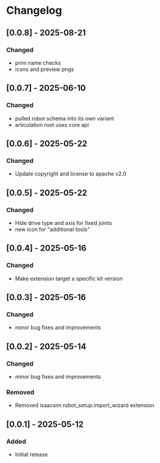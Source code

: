 # Changelog

## [0.0.8] - 2025-08-21
### Changed
- prim name checks
- icons and preview pngs

## [0.0.7] - 2025-06-10
### Changed
- pulled robot schema into its own variant
- articulation root uses core api

## [0.0.6] - 2025-05-22
### Changed
- Update copyright and license to apache v2.0

## [0.0.5] - 2025-05-22
### Changed
- Hide drive type and axis for fixed joints
- new icon for "additional tools"

## [0.0.4] - 2025-05-16
### Changed
- Make extension target a specific kit version

## [0.0.3] - 2025-05-16
### Changed
- minor bug fixes and improvements

## [0.0.2] - 2025-05-14
### Changed
- minor bug fixes and improvements

### Removed
- Removed isaacsim.robot_setup.import_wizard extension

## [0.0.1] - 2025-05-12
### Added
- Initial release
